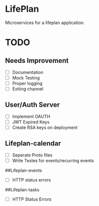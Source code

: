 # LifePlan
Microservices for a lifeplan application.

# TODO
## Needs Improvement
* [ ] Documentation
* [ ] Mock Testing
* [ ] Proper logging
* [ ] Exiting channel

## User/Auth Server
* [ ] Implement OAUTH
* [ ] JWT Expired Keys 
* [ ] Create RSA keys on deployment

## Lifeplan-calendar
* [ ] Seperate Proto files
* [ ] Write Testes for events/recurring events

##Lifeplan-events
* [ ] HTTP status errors

##Lifeplan-tasks
* [ ] HTTP Status Errors